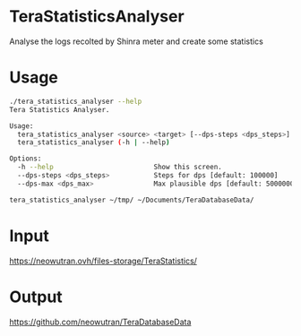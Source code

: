 # TeraStatisticsAnalyser

Analyse the logs recolted by Shinra meter and create some statistics

# Usage
```sh
./tera_statistics_analyser --help
Tera Statistics Analyser.

Usage:
  tera_statistics_analyser <source> <target> [--dps-steps <dps_steps>] [--dps-max <dps_max>]
  tera_statistics_analyser (-h | --help)

Options:
  -h --help                         Show this screen.
  --dps-steps <dps_steps>           Steps for dps [default: 100000]
  --dps-max <dps_max>               Max plausible dps [default: 5000000]

```
```sh
tera_statistics_analyser ~/tmp/ ~/Documents/TeraDatabaseData/
```
# Input 
https://neowutran.ovh/files-storage/TeraStatistics/

# Output
https://github.com/neowutran/TeraDatabaseData
